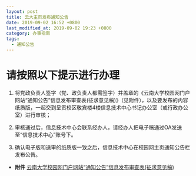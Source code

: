 ```yaml
---
layout: post
title: 云大主页发布通知公告
date: 2019-09-02 16:52 +0800
last_modified_at: 2019-09-02 19:23 +0800
category: 办事指南
tags:
  - 通知公告
---
```


# 请按照以下提示进行办理

1. 将党政负责人签字（党、政负责人都需签字）并盖章的《云南大学校园网门户网站“通知公告”信息发布审查表(征求意见稿)》（见附件），以及要发布的内容纸质版，一起交到呈贡校区敬宾楼4楼信息技术中心书记办公室（或行政办公室）进行审核；

2. 审核通过后，信息技术中心会联系经办人，请经办人把电子稿通过OA发送至“信息技术中心”账号下。

3. 确认电子版和送审的纸质版一致之后，信息技术中心在校园网主页通知公告栏发布公告。

- **附件** [云南大学校园网门户网站“通知公告”信息发布审查表(征求意见稿)](http://65031141.ynu.edu.cn/assets/云南大学校园网门户网站“通知公告”信息发布审查表(征求意见稿).docx)
